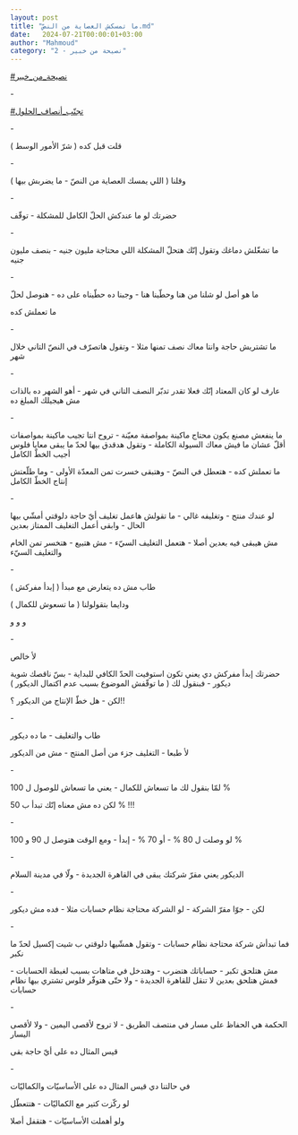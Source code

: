 ```yaml
---
layout: post
title: "ما تمسكش العصاية من النصّ.md"
date:   2024-07-21T00:00:01+03:00
author: "Mahmoud"
category: "2 - نصيحة من خبير"
---
```

[<u>\#نصيحة_من_خبير</u>](https://www.facebook.com/hashtag/%D9%86%D8%B5%D9%8A%D8%AD%D8%A9_%D9%85%D9%86_%D8%AE%D8%A8%D9%8A%D8%B1?__eep__=6&__cft__%5b0%5d=AZWsYM-1B73Tvs1GYyjlWuO8NfEuEcYbue5Cd-TK7hRs2lujxJnm-FFm2aGdfbLw1HCBQVI-sgeAOfFcPVYVGSUNBYJFXmhanW2C4TU-Yt7rA_MyfuZwUGdowdxbjH1_oRT7fbL2DqGA5zfgF_8AVH0fWF-tk49N4jF36AxrhRt6pDabpF46YOsobCSNChBW56Ul8oMICmdiLlhK5THQLYuf&__tn__=*NK-R)

\-

[<u>\#تجنّب_أنصاف_الحلول</u>](https://www.facebook.com/hashtag/%D8%AA%D8%AC%D9%86%D9%91%D8%A8_%D8%A3%D9%86%D8%B5%D8%A7%D9%81_%D8%A7%D9%84%D8%AD%D9%84%D9%88%D9%84?__eep__=6&__cft__%5b0%5d=AZWsYM-1B73Tvs1GYyjlWuO8NfEuEcYbue5Cd-TK7hRs2lujxJnm-FFm2aGdfbLw1HCBQVI-sgeAOfFcPVYVGSUNBYJFXmhanW2C4TU-Yt7rA_MyfuZwUGdowdxbjH1_oRT7fbL2DqGA5zfgF_8AVH0fWF-tk49N4jF36AxrhRt6pDabpF46YOsobCSNChBW56Ul8oMICmdiLlhK5THQLYuf&__tn__=*NK-R)

\-

قلت قبل كده ( شرّ الأمور الوسط )

\-

وقلنا ( اللي يمسك العصاية من النصّ - ما يضربش بيها
)

\-

حضرتك لو ما عندكش الحلّ الكامل للمشكلة - توقّف

\-

ما تشغّلش دماغك وتقول إنّك هتحلّ المشكلة اللي محتاجة مليون
جنيه - بنصف مليون جنيه

\-

ما هو أصل لو شلنا من هنا وحطّينا هنا - وجبنا ده حطّيناه
على ده - هنوصل لحلّ

ما تعملش كده

\-

ما تشتريش حاجة وانتا معاك نصف تمنها مثلا - وتقول هاتصرّف
في النصّ التاني خلال شهر

\-

عارف لو كان المعتاد إنّك فعلا تقدر تدبّر النصف التاني في
شهر - أهو الشهر ده بالذات مش هيجيلك المبلغ ده

\-

ما ينفعش مصنع يكون محتاج ماكينة بمواصفة معيّنة - تروح
انتا تجيب ماكينة بمواصفات أقلّ عشان ما فيش معاك السيولة الكاملة - وتقول
هدقدق بيها لحدّ ما يبقى معايا فلوس أجيب الخطّ الكامل

ما تعملش كده - هتعطل في النصّ - وهتبقى خسرت تمن المعدّة
الأولى - وما طلّعتش إنتاج الخطّ الكامل

\-

لو عندك منتج - وتغليفه غالي - ما تقولش هاعمل تغليف أيّ
حاجة دلوقتي أمشّي بيها الحال - وابقى أعمل التغليف الممتاز بعدين

مش هيبقى فيه بعدين أصلا - هتعمل التغليف السيّء - مش
هتبيع - هتخسر تمن الخام والتغليف السيّء

\-

طاب مش ده يتعارض مع مبدأ ( إبدأ مفركش )

ودايما بتقولولنا ( ما تسعوش للكمال )

و و و

\-

لأ خالص

حضرتك إبدأ مفركش دي يعني تكون استوفيت الحدّ الكافي
للبداية - بسّ ناقصك شوية ديكور - فبنقول لك ( ما توقّفش الموضوع بسبب عدم
اكتمال الديكور )

لكن - هل خطّ الإنتاج من الديكور ؟!!

\-

طاب والتغليف - ما ده ديكور

لأ طبعا - التغليف جزء من أصل المنتج - مش من
الديكور

\-

لمّا بنقول لك ما تسعاش للكمال - يعني ما تسعاش للوصول ل
100 %

لكن ده مش معناه إنّك تبدأ ب 50 % !!!

\-

لو وصلت ل 80 % - أو 70 % - إبدأ - ومع الوقت هتوصل ل 90 و
100 %

\-

الديكور يعني مقرّ شركتك يبقى في القاهرة الجديدة - ولّا في
مدينة السلام

\-

لكن - جوّا مقرّ الشركة - لو الشركة محتاجة نظام حسابات
مثلا - فده مش ديكور

\-

فما تبدأش شركة محتاجة نظام حسابات - وتقول همشّيها دلوقتي
ب شيت إكسيل لحدّ ما نكبر

مش هتلحق تكبر - حساباتك هتضرب - وهتدخل في متاهات بسبب
لغبطة الحسابات - فمش هتلحق بعدين لا تنقل للقاهرة الجديدة - ولا حتّى هتوفّر
فلوس تشتري بيها نظام حسابات

\-

الحكمة هي الحفاظ على مسار في منتصف الطريق - لا تروح
لأقصى اليمين - ولا لأقصى اليسار

قيس المثال ده على أيّ حاجة بقى

\-

في حالتنا دي قيس المثال ده على الأساسيّات
والكماليّات

لو ركّزت كتير مع الكماليّات - هتتعطّل

ولو أهملت الأساسيّات - هتقفل أصلا
